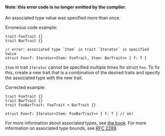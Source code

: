 #### Note: this error code is no longer emitted by the compiler.

An associated type value was specified more than once.

Erroneous code example:

```
trait FooTrait {}
trait BarTrait {}

// error: associated type `Item` in trait `Iterator` is specified twice
struct Foo<T: Iterator<Item: FooTrait, Item: BarTrait>> { f: T }
```

`Item` in trait `Iterator` cannot be specified multiple times for struct `Foo`.
To fix this, create a new trait that is a combination of the desired traits and
specify the associated type with the new trait.

Corrected example:

```
trait FooTrait {}
trait BarTrait {}
trait FooBarTrait: FooTrait + BarTrait {}

struct Foo<T: Iterator<Item: FooBarTrait>> { f: T } // ok!
```

For more information about associated types, see [the book][bk-at]. For more
information on associated type bounds, see [RFC 2289][rfc-2289].

[bk-at]: https://doc.rust-lang.org/book/ch19-03-advanced-traits.html#specifying-placeholder-types-in-trait-definitions-with-associated-types
[rfc-2289]: https://rust-lang.github.io/rfcs/2289-associated-type-bounds.html
